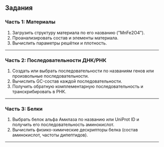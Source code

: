 ## Задания

### Часть 1: Материалы
1. Загрузить структуру материала по его названию ("MnFe2O4").  
2. Проанализировать состав и элементы материала.  
3. Вычислить параметры решётки и плотность.

---

### Часть 2: Последовательности ДНК/РНК
1. Создать или выбрать последовательности по названиям генов или произвольные последовательности.  
2. Вычислить GC-состав каждой последовательности.  
3. Получить обратную комплементарную последовательность и транскрибировать в РНК. 

---

### Часть 3: Белки
1. Выбрать белок альфа Амилаза по названию или UniProt ID и получить его последовательность аминокислот.  
2. Вычислить физико-химические дескрипторы белка (состав аминокислот, частоты дипептидов). 

---

